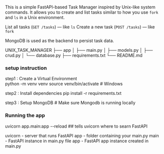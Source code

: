 This is a simple FastAPI-based Task Manager inspired by Unix-like system commands. It allows you to create and list tasks similar to how you  use `fork` and `ls` in a Unix environment. 

List all tasks (`GET /tasks`) — like `ls`
Create a new task (`POST /tasks`) — like `fork` 

MongoDB is used as the backend to persist task data. 

UNIX_TASK_MANAGER
├── app
│   ├── main.py
│   ├── models.py
│   ├── crud.py
│   └── database.py
├── requirements.txt
└── README.md   

### setup instruction 

step1 : Create a Virtual Environment  
            python -m venv venv
            source venv/bin/activate  # Windows  

step2 : Install dependencies 
            pip install -r requirements.txt
 
step3 : Setup MongoDB  # Make sure Mongodb is running locally 

### Running the app
uvicorn app.main:app --reload    ## tells uvicorn where to searn FastAPI  

uvicorn - server that runs FastAPI 
app     - folder containing your main.py
main    - FastAPI instance in main.py file
app     - FastAPI app instance created in main.py
           
           


